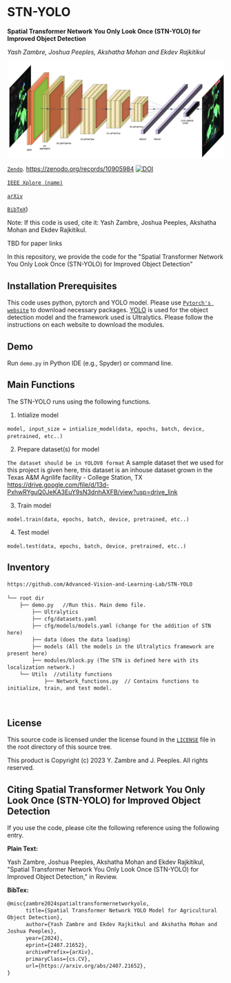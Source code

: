# STN-YOLO
**Spatial Transformer Network You Only Look Once (STN-YOLO) for Improved Object Detection**

_Yash Zambre, Joshua Peeples, Akshatha Mohan and Ekdev Rajkitikul_

![STN-YOLO/ultralytics/pipeline.png](https://github.com/Advanced-Vision-and-Learning-Lab/STN-YOLO/blob/main/ultralytics/architecture.png)

[`Zendo`](https://zenodo.org/records/10905984). https://zenodo.org/records/10905984
[![DOI](https://zenodo.org/badge/DOI/10.5281/zenodo.10905984.svg)](https://zenodo.org/records/10905984)

[`IEEE Xplore (name)`](tbd)

[`arXiv`](https://arxiv.org/abs/2407.21652)

[`BibTeX`](https://github.com/Advanced-Vision-and-Learning-Lab/STN-YOLO/blob/main/README.md#citing-spatial-transformer-network-you-only-look-once-stn-yolo-for-improved-object-detection))


Note: If this code is used, cite it: Yash Zambre, Joshua Peeples, Akshatha Mohan and Ekdev Rajkitikul. 

TBD for paper links 

In this repository, we provide the code for the "Spatial Transformer Network You Only Look Once (STN-YOLO) for Improved Object Detection"


## Installation Prerequisites

This code uses python, pytorch and YOLO model. 
Please use [`Pytorch's website`](https://pytorch.org/get-started/locally/) to download necessary packages.
[YOLO](https://docs.ultralytics.com/modes/) is used for the object detection model and the framework used is Ultralytics. Please follow the instructions on each website to download the modules.

## Demo

Run `demo.py` in Python IDE (e.g., Spyder) or command line. 

## Main Functions

The STN-YOLO runs using the following functions. 

1. Intialize model  

```model, input_size = intialize_model(data, epochs, batch, device, pretrained, etc..)```

2. Prepare dataset(s) for model

 ```The dataset should be in YOLOV8 format```
 A sample dataset thet we used for this project is given here, this dataset is an inhouse dataset grown in the Texas A&M Agrilife facility - College Station, TX 
 https://drive.google.com/file/d/13d-PxhwRYguQ0JeKA3EuY9sN3dnhAXFB/view?usp=drive_link

3. Train model 

```model.train(data, epochs, batch, device, pretrained, etc..)```

4. Test model

```model.test(data, epochs, batch, device, pretrained, etc..)```



## Inventory

```
https://github.com/Advanced-Vision-and-Learning-Lab/STN-YOLO

└── root dir
	├── demo.py   //Run this. Main demo file.
    	├── Ultralytics
		├── cfg/datasets.yaml
		├── cfg/models/models.yaml (change for the addition of STN here)
		├── data (does the data loading)
		├── models (All the models in the Ultralytics framework are present here)
		├── modules/block.py (The STN is defined here with its localization network.)
	└── Utils  //utility functions
    		├── Network_functions.py  // Contains functions to initialize, train, and test model. 
    	
	
```

## License

This source code is licensed under the license found in the [`LICENSE`](LICENSE.txt) 
file in the root directory of this source tree.

This product is Copyright (c) 2023 Y. Zambre and J. Peeples. All rights reserved.

## <a name="CitingSTN-YOLO"></a>Citing Spatial Transformer Network You Only Look Once (STN-YOLO) for Improved Object Detection

If you use the code, please cite the following 
reference using the following entry.

**Plain Text:**

Yash Zambre, Joshua Peeples, Akshatha Mohan and Ekdev Rajkitikul, "Spatial Transformer Network You Only Look Once (STN-YOLO) for Improved Object Detection,"  in Review.

**BibTex:**
```
@misc{zambre2024spatialtransformernetworkyolo,
      title={Spatial Transformer Network YOLO Model for Agricultural Object Detection}, 
      author={Yash Zambre and Ekdev Rajkitkul and Akshatha Mohan and Joshua Peeples},
      year={2024},
      eprint={2407.21652},
      archivePrefix={arXiv},
      primaryClass={cs.CV},
      url={https://arxiv.org/abs/2407.21652}, 
}

```
